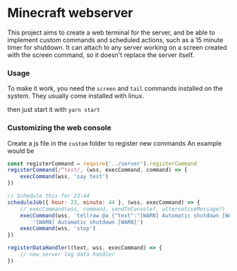 # Minecraft webserver

This project aims to create a web terminal for the server, and be able to implement custom commands and scheduled actions, such as a 15 minute timer for shutdown. It can attach to any server working on a screen created with the screen command, so it doesn't replace the server itself.

### Usage

To make it work, you need the `screen` and `tail` commands installed on the system. They usually come installed with linux.

then just start it with `yarn start`

### Customizing the web console

Create a js file in the `custom` folder to register new commands
An example would be
```js
const registerCommand = require('../server').registerCommand
registerCommand(/^test/, (wss, execCommand, command) => {
    execCommand(wss, 'say test')
})

// Schedule this for 23:44
scheduleJob({ hour: 23, minute: 44 }, (wss, execCommand) => {
    // execCommand(wss, command, sendToConsole?, alternativeMessage?)
    execCommand(wss, 'tellraw @a {"text":"[WARN] Automatic shutdown [WARN]","bold":true,"color":"gold"}', false,
        '[WARN] Automatic shutdown [WARN]')
    execCommand(wss, 'stop')
})

registerDataHandler((text, wss, execCommand) => {
    // new server log data handler
})
```
